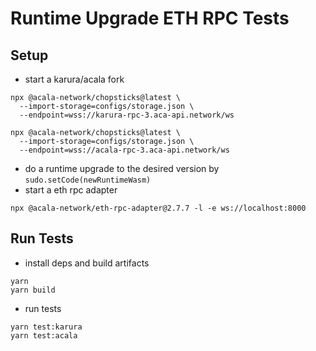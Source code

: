# Runtime Upgrade ETH RPC Tests
## Setup
- start a karura/acala fork
```
npx @acala-network/chopsticks@latest \
  --import-storage=configs/storage.json \
  --endpoint=wss://karura-rpc-3.aca-api.network/ws

npx @acala-network/chopsticks@latest \
  --import-storage=configs/storage.json \
  --endpoint=wss://acala-rpc-3.aca-api.network/ws
```

- do a runtime upgrade to the desired version by `sudo.setCode(newRuntimeWasm)`
- start a eth rpc adapter
```
npx @acala-network/eth-rpc-adapter@2.7.7 -l -e ws://localhost:8000
```

## Run Tests
- install deps and build artifacts
```
yarn
yarn build
```

- run tests
```
yarn test:karura
yarn test:acala
```
